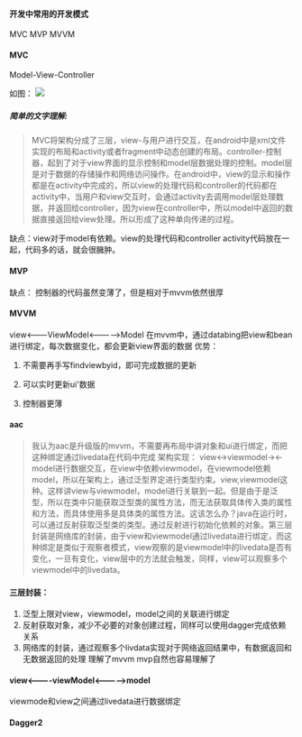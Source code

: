 #### 开发中常用的开发模式

MVC
MVP
MVVM

#### MVC
Model-View-Controller

如图：
![](http://o86ou4qz3.bkt.clouddn.com/MVC.png)

##### 简单的文字理解:
> MVC将架构分成了三层，view-与用户进行交互，在android中是xml文件实现的布局和activity或者fragment中动态创建的布局。controller-控制器，起到了对于view界面的显示控制和model层数据处理的控制。model层是对于数据的存储操作和网络访问操作。在android中，view的显示和操作都是在activity中完成的，所以view的处理代码和controller的代码都在activity中，当用户和view交互时，会通过activity去调用model层处理数据，并返回给controller，因为view在controller中，所以model中返回的数据直接返回给view处理。所以形成了这种单向传递的过程。

缺点：view对于model有依赖。view的处理代码和controller activity代码放在一起，代码多的话，就会很臃肿。

#### MVP
缺点： 控制器的代码虽然变薄了，但是相对于mvvm依然很厚

#### MVVM

view<---ViewModel<----->Model
在mvvm中，通过databing把view和bean进行绑定，每次数据变化，都会更新view界面的数据
优势：
1. 不需要再手写findviewbyid，即可完成数据的更新

2. 可以实时更新ui'数据
3. 控制器更薄

#### aac
> 我认为aac是升级版的mvvm，不需要再布局中讲对象和ui进行绑定，而把这种绑定通过livedata在代码中完成
> 架构实现：
> view<->viewmodel-><-model进行数据交互，在view中依赖viewmodel，在viewmodel依赖model，所以在架构上，通过泛型界定进行类型约束。view<T exntends viewmodel>,viewmodel<T extends Model>这种。这样讲view与viewmodel，model进行关联到一起。但是由于是泛型，所以在类中只能获取泛型类的属性方法，而无法获取具体传入类的属性和方法，而具体使用多是具体类的属性方法。这该怎么办？java在运行时，可以通过反射获取泛型类的类型。通过反射进行初始化依赖的对象。第三层封装是网络库的封装，由于view和viewmodel通过livedata进行绑定，而这种绑定是类似于观察者模式，view观察的是viewmodel中的livedata是否有变化，一旦有变化，view层中的方法就会触发，同样，view可以观察多个viewmodel中的livedata。

#### 三层封装：
1. 泛型上限对view，viewmodel，model之间的关联进行绑定
2. 反射获取对象，减少不必要的对象创建过程，同样可以使用dagger完成依赖关系
3. 网络库的封装，通过观察多个livdata实现对于网络返回结果中，有数据返回和无数据返回的处理
理解了mvvm mvp自然也容易理解了
#### view<----viewModel<----->model

viewmode和view之间通过livedata进行数据绑定

#### Dagger2

